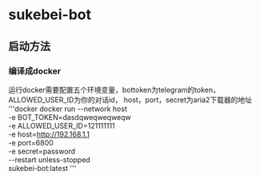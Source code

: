 # sukebei-bot
## 启动方法
### 编译成docker
运行docker需要配置五个环境变量，bottoken为telegram的token，ALLOWED_USER_ID为你的对话id， host，port，secret为aria2下载器的地址
'''docker
docker run --network host \
  -e BOT_TOKEN=dasdqweqweqweqw \
  -e ALLOWED_USER_ID=121111111 \
  -e host=http://192.168.1.1 \
  -e port=6800 \
  -e secret=password \
  --restart unless-stopped \
  sukebei-bot:latest
'''


